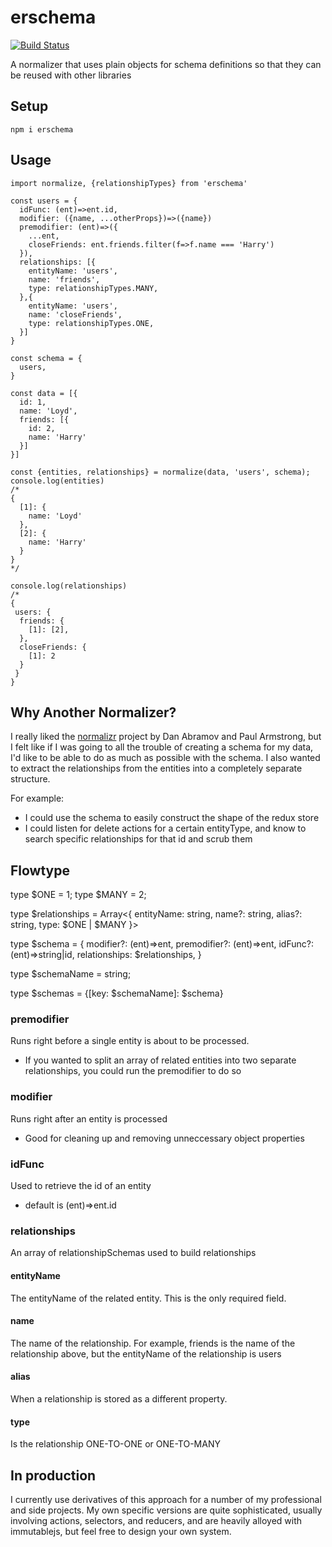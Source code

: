 # erschema

[![Build Status](https://travis-ci.org/l2silver/erschema.svg?branch=master)](https://travis-ci.org/l2silver/erschema)

A normalizer that uses plain objects for schema definitions so that they can be reused with other libraries

## Setup

```npm i erschema```

## Usage

```
import normalize, {relationshipTypes} from 'erschema'

const users = {
  idFunc: (ent)=>ent.id,
  modifier: ({name, ...otherProps})=>({name})
  premodifier: (ent)=>({
    ...ent,
    closeFriends: ent.friends.filter(f=>f.name === 'Harry')
  }),
  relationships: [{
    entityName: 'users',
    name: 'friends',
    type: relationshipTypes.MANY,
  },{
    entityName: 'users',
    name: 'closeFriends',
    type: relationshipTypes.ONE,
  }]
}

const schema = {
  users,
}

const data = [{
  id: 1,
  name: 'Loyd',
  friends: [{
    id: 2,
    name: 'Harry'
  }]
}]

const {entities, relationships} = normalize(data, 'users', schema);
console.log(entities)
/*
{
  [1]: {
    name: 'Loyd'
  },
  [2]: {
    name: 'Harry'
  }
}
*/

console.log(relationships)
/*
{
 users: {
  friends: {
    [1]: [2],
  },
  closeFriends: {
    [1]: 2
  }
 }
}
```

## Why Another Normalizer?

I really liked the [normalizr](https://github.com/paularmstrong/normalizr) project by Dan Abramov and Paul Armstrong, but I felt like if I was going to all the trouble of creating a schema for my data, I'd like to be able to do as much as possible with the schema. I also wanted to extract the relationships from the entities into a completely separate structure.

For example:
* I could use the schema to easily construct the shape of the redux store
* I could listen for delete actions for a certain entityType, and know to search specific relationships for that id and scrub them

## Flowtype

type $ONE = 1;
type $MANY = 2;

type $relationships = Array<{
  entityName: string,
  name?: string,
  alias?: string,
  type: $ONE | $MANY
}>

type $schema = {
  modifier?: (ent)=>ent,
  premodifier?: (ent)=>ent,
  idFunc?: (ent)=>string|id,
  relationships: $relationships,
}

type $schemaName = string;

type $schemas = {[key: $schemaName]: $schema}

### premodifier
Runs right before a single entity is about to be processed.

* If you wanted to split an array of related entities into two separate relationships, you could run the premodifier to do so

### modifier
Runs right after an entity is processed

* Good for cleaning up and removing unneccessary object properties

### idFunc
Used to retrieve the id of an entity

* default is (ent)=>ent.id

### relationships
An array of relationshipSchemas used to build relationships

#### entityName
The entityName of the related entity. This is the only required field.

#### name
The name of the relationship. For example, friends is the name of the relationship above, but the entityName of the relationship is users

#### alias
When a relationship is stored as a different property.

#### type
Is the relationship ONE-TO-ONE or ONE-TO-MANY

## In production

I currently use derivatives of this approach for a number of my professional and side projects. My own specific versions are quite sophisticated, usually involving actions, selectors, and reducers, and are heavily alloyed with immutablejs, but feel free to design your own system.

